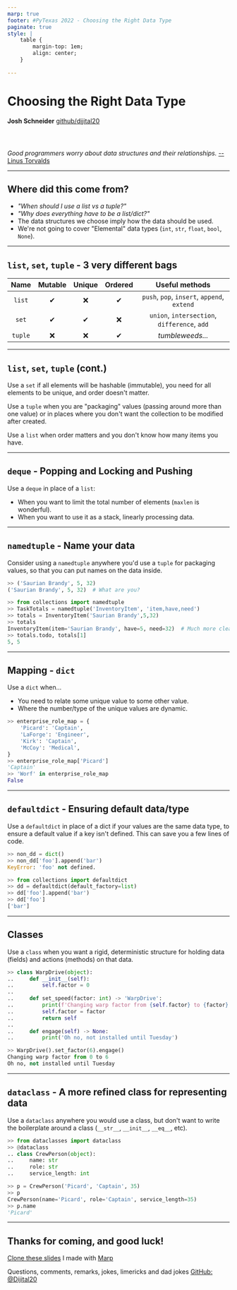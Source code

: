 ```yaml
---
marp: true
footer: #PyTexas 2022 - Choosing the Right Data Type
paginate: true
style: |
    table {
        margin-top: 1em;
        align: center;
    }
    
---
```


# Choosing the Right Data Type

**Josh Schneider**
[github/dijital20](https://github.com/dijital20)

<div style="margin-top: 4em;">

*Good programmers worry about data structures and their relationships.* 
[-- Linus Torvalds](https://www.defprogramming.com/q/f75f5dee011f/)

</div>

<!-- 
_class: invert 
_footer: ""
_paginate: false
-->

---

## Where did this come from?

* *"When should I use a list vs a tuple?"*
* *"Why does everything have to be a list/dict?"*
* The data structures we choose imply how the data should be used.
* We're not going to cover "Elemental" data types (`int`, `str`, `float`, `bool`, `None`).

<!-- 
    Speaker Notes:
    I've been training some junior developers for a few years, and before that, I taught the most junior developer... 
    myself. During this time, I've seen the question, sometimes from my students and other times from my self; "do I use
    a list or a tuple here?", "Why does every collection have to be a list? Why does everything have to be nested 
    dictionaries?"

    Before my time as a senior developer, I was a technical support agent. In my time of helping customers overcome 
    problems with computers, calculators, and various applications; I learned to value the user experience. We usually
    think of user experience in terms of Graphical User Interfaces, or workflows; but we don't always think of them in 
    code. Each language has its own culture and expectations, and the choice of tools and how you use them send signals
    to the users of your code on how they should interpret, use, and extend the data they get.

    We're not going to focus on the elemental data types, like int, float, str, bool, and None. I call those elemental data
    types because you can't really break them down into anything simpler (without transmuting them into each other) and
    the data types we are going to talk about are really just ways of arranging values in those types.
 -->

<!-- ---

## Terminology

* **Immutable** types change by **moving the reference**, not changing the data (they are close-ended).
* **Mutable** types change by **changing the data**, not moving the reference (they are open-ended).
* **Ordered** types focus on **position** over value.
* **Unordered** types focus on **value** over position. -->

<!-- 
    Speaker Notes:
    This is a key thing to understand.

    All value assignment and passing in Python is by reference. When you assign a value to a name, you are binding a 
    reference to that value in memory to the name, so that when you call that name, you mean that location in memory.

    Immutable data types (all of our elemental data types are immutable) cannot be changed in their location in memory once
    assigned. This means that, say, adding to a string, requires you to construct a new string and then move the name to 
    point to a different reference in memory. This is how all immutable types work.

    Mutable data types can be changed in their location in memory. So when you pass a mutable data type instance to a 
    function, the function is receiving the reference to the same source of data. If either the function or the original
    context change the data, it will be present in both places.

    This is important to understand going forward.

    For ordered collections, focus is in the position of data within the set. For unordered collections, focus is on the 
    value of the data itself within the set.
 -->

<!-- JRS: Commenting out this slide for now. I think I can explain this on the table of the next slide. -->

---

## `list`, `set`, `tuple` - 3 very different bags

|Name       |Mutable    |Unique     |Ordered    |Useful methods                                 |
|:-:        |:-:        |:-:        |:-:        |:-:                                            |
|`list`     |&#10004;   |&#10060;   |&#10004;   |`push`, `pop`, `insert`, `append`, `extend`    |
|`set`      |&#10004;   |&#10004;   |&#10060;   |`union`, `intersection`, `difference`, `add`   |
|`tuple`    |&#10060;   |&#10060;   |&#10004;   |*tumbleweeds...*                               |

<!-- 
    Speaker Notes:
    We usually talk about lists, sets, and tuples collectively (see what I did there?); but they are very different.

    Lists and sets are your standard mutable mapping. They are good at holding an indeterminate amount of items, when you 
    need to access the items from more than one place. Tuples, on the other hand, are locked when defined (something fun 
    happens when you put a mutable type inside an immutable type... remember that Python is "by reference") and aren't 
    extendable... which makes them good for packaging, but bad for being a drop zone for new members.

    Note the inverse relationship between requiring unique data values and ordered. 
    - Sets are containers where value (uniqueness) matters, not position. Because of this, all of your elements have to be 
      hashable (immutable).
    - Lists are containers where position matters more than the value itself. You can put any kind of data into a list,
      you can mix and match... the value matters less than its position within the list.
    - Tuples are like lists, except that they can't be changed or extended without destroying the old one and making the 
      new one.
 -->

---

## `list`, `set`, `tuple` (cont.)

Use a `set` if all elements will be hashable (immutable), you need for all elements to be unique, and order doesn't matter.

Use a `tuple` when you are "packaging" values (passing around more than one value) or in places where you don't want the collection to be modified after created.

Use a `list` when order matters and you don't know how many items you have.

<!-- 
    Speaker Notes:
    (I think the slide content speaks for itself here.)
 -->

---

## `deque` - Popping and Locking and Pushing

Use a `deque` in place of a `list`:

- When you want to limit the total number of elements (`maxlen` is wonderful).
- When you want to use it as a stack, linearly processing data.

<!-- 
    Speaker Notes:
    A deque is another mutable data structure that is optimized for getting things from either end but not so much in the middle. 
 -->

---

## `namedtuple` - Name your data

Consider using a `namedtuple`  anywhere you'd use a `tuple` for packaging values, so that you can put names on the data inside.

```python
>> ('Saurian Brandy', 5, 32)
('Saurian Brandy', 5, 32)  # What are you?
```

```python
>> from collections import namedtuple
>> TaskTotals = namedtuple('InventoryItem', 'item,have,need')
>> totals = InventoryItem('Saurian Brandy',5,32)
>> totals
InventoryItem(item='Saurian Brandy', have=5, need=32)  # Much more clear
>> totals.todo, totals[1]
5, 5
```

<!-- 
    Speaker Notes:
    Since tuples can store any kind of data inside just like list, a problem arises in understanding what each element 
    signifies. This can make it harder for your users, or force them to rely on docstrings (please, please always do 
    these, and do them well) and documentation.

    Namedtuples are awesome in that they give you all of the same functionality as a tuple, but with the addition names, 
    which are printed when the value is printed, and you can use to access the data rather than index.

    Namedtuples cannot easily contain instance methods and properties... a class is better for those, but if you don't 
    need them, then a namedtuple is a lightweight, understandable alternative to a tuple.
 -->

---

## Mapping - `dict`

Use a `dict` when...
- You need to relate some unique value to some other value.
- Where the number/type of the unique values are dynamic.

```python
>> enterprise_role_map = {
    'Picard': 'Captain',
    'LaForge': 'Engineer',
    'Kirk': 'Captain',
    'McCoy': 'Medical',
}
>> enterprise_role_map['Picard']
'Captain'
>> 'Worf' in enterprise_role_map
False
```

<!-- 
    Speaker Notes:
    Dictionaries are awesome and powerful. They are flexible mapping that allow you to associate a piece of immutable 
    data with some other piece of data (which can be mutable or immutable). The value of the key is important because it
    is expected to be unique and significant for location. The associated value, on the other hand, can be anything.

    Dictionaries are so useful that they are used all over the Python landscape. Instances of objects created from 
    classes contain a dictionary inside to track the instance state, namespaces like globals(), locals(), a loaded 
    module, etc all expose dictionaries that you can use to access and iterate values.

    Unfortunately, in my opinion, dictionaries get a little overused, and can be daunting when they are nested to 
    multiple layers.

    I prefer to use dictionaries in places where the structure (the collection of keys) is more fluid. For places where 
    a dictionary should contain specific keys, a namedtuple, class, or dataclass-decorated class would be far more 
    useful for ensuring that deterministic state.
 -->

---

## `defaultdict` - Ensuring default data/type

Use a `defaultdict` in place of a dict if your values are the same data type, to ensure a default value if a key isn't defined. This can save you a few lines of code.

```python
>> non_dd = dict()
>> non_dd['foo'].append('bar')
KeyError: 'foo' not defined.
```

```python
>> from collections import defaultdict
>> dd = defaultdict(default_factory=list)
>> dd['foo'].append('bar')
>> dd['foo']
['bar']
```

---

## Classes

Use a `class` when you want a rigid, deterministic structure for holding data (fields) and actions (methods) on that data.

```python
>> class WarpDrive(object):
..     def __init__(self):
..         self.factor = 0
.. 
..     def set_speed(factor: int) -> 'WarpDrive':
..         print(f'Changing warp factor from {self.factor} to {factor}')
..         self.factor = factor
..         return self
.. 
..     def engage(self) -> None:
..         print('Oh no, not installed until Tuesday')

>> WarpDrive().set_factor(6).engage()
Changing warp factor from 0 to 6
Oh no, not installed until Tuesday
```

<!-- 
    Speaker Notes:
    Classes are the alternative to a straight dictionary anytime you want to ensure that instances have a deterministic 
    set of fields. You can control behavior through your implementation, and ensure the fields you expect are there.
    You can use `vars()` to get the `dict` flavor of the instance, returning any fields defined (but not properties or 
    methods).

    While the other types we've talked about so far all hold values, a class can also define actions via its methods
    and properties. This helps define objects that not only HOLD data, but can ACT on that data.

    I prefer to go to classes anytime where the properties of the object are deterministic (I know ahead of time that,
    say, all WarpDrive objects will have a warp factor) that I want to ensure are there for me to interact with.
 -->

---

## `dataclass` - A more refined class for representing data

Use a `dataclass` anywhere you would use a class, but don't want to write the boilerplate around a class (`__str__`, `__init__`, `__eq__`, etc).

```python
>> from dataclasses import dataclass
>> @dataclass
.. class CrewPerson(object):
..     name: str
..     role: str
..     service_length: int

>> p = CrewPerson('Picard', 'Captain', 35)
>> p
CrewPerson(name='Picard', role='Captain', service_length=35)
>> p.name
'Picard'
```

<!-- 
    Speaker Notes:
    Dataclasses were added in Python 3, and are a decorator around a normal class. The class decorator uses static 
    fields and type hints for those fields to fill in the boilerplate magic method around a new class. This frees you
    from having to define things like `__str__`, `__repr__`, etc.

    Even though the dataclass decorator uses the annotations of the class fields to create the instance fields in the 
    object, it does not enforce those types at runtime (meaning a field defined as `foo: int` can have a `str` value).
    The decorator itself has some useful keyword arguments (such as being able to declare the instance objects as 
    `frozen`, which will make then functionally immutable), as does the `field` function provided for customizing field
    rules.

    If you have a number of fields in a class, and want to save yourself some work around the magic methods, dataclass
    is a type of borrowed magic that's there for the taking!
 -->

---

## Thanks for coming, and good luck!

[Clone these slides](https://github.com/dijital20/pytexas2022-data-types) I made with [Marp](https://marpit.marp.app/)

Questions, comments, remarks, jokes, limericks and dad jokes
[GitHub: @Dijital20](https://github.com/dijital20)

<!-- _class: invert -->
